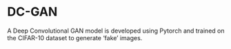 # DC-GAN

A Deep Convolutional GAN model is developed using Pytorch and trained on the CIFAR-10 dataset to generate ‘fake’ images.
